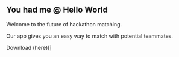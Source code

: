 You had me @ Hello World
---------

Welcome to the future of hackathon matching.

Our app gives you an easy way to match with potential teammates.

Download (here)[]
